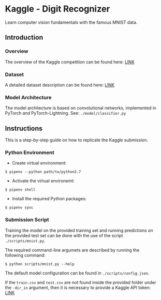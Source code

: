 # Kaggle - Digit Recognizer

Learn computer vision fundamentals with the famous MNIST data.


## Introduction

### Overview

The overview of the Kaggle competition can be found here: 
[LINK](https://www.kaggle.com/c/digit-recognizer/overview) 

### Dataset

A detailed dataset description can be found here: 
[LINK](https://www.kaggle.com/c/digit-recognizer/data)

### Model Architecture

The model architecture is based on convolutional networks, implemented in PyTorch and 
PyTorch-Lightning. See: `./model/classifier.py` 


## Instructions

This is a step-by-step guide on how to replicate the Kaggle submission. 

### Python Environment

- Create virtual environment:
```shell script
$ pipenv --python path/to/python3.7
````
- Activate the virtual environemt:
```shell script
$ pipenv shell
```
- Install the required Python packages:
```shell script
$ pipenv sync
```

### Submission Script

Training the model on the provided training set and running predictions on the provided test set can
be done with the use of the script `./scripts/mnist.py`.

The required command-line argumets are described by running the following command:
```shell script
$ python scripts/mnist.py --help
``` 

The default model configuration can be found in `./scripts/config.json`.

If the `train.csv` and `test.csv` are not found inside the provided folder under the `-dir_in` 
argument, then it is necessary to provide a Kaggle API token:
[LINK](https://github.com/Kaggle/kaggle-api#api-credentials)
